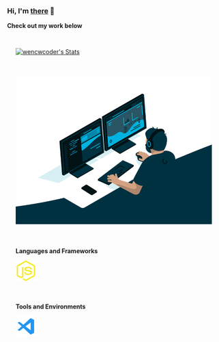 ### Hi,  I'm [there](https://wencwcoder.github.io/) 👋

<!--
**wencwcoder/wencwcoder** is a ✨ _special_ ✨ repository because its `README.md` (this file) appears on your GitHub profile.

Here are some ideas to get you started:

- 🔭 I’m currently working on ...

- 🌱 I’m currently learning ...

- 👯 I’m looking to collaborate on ...

- 🤔 I’m looking for help with ...

- 💬 Ask me about ...

- 📫 How to reach me: ...

- 😄 Pronouns: ...

- ⚡ Fun fact: ...
  -->


  

**Check out my work below**

<div style="padding: 20px">
    <a href="https://github.com/wencwcoder">
        <!--
        <img src="https://github-readme-stats.vercel.app/api?username=wencwcoder&title_color=fff&text_color=fff&show_icons=true&&bg_color=45,e66346,904e95" alt="wencwcoder's Stats">
		-->
        <img width="460" style="margin: 10px 0" src="https://github-readme-stats.vercel.app/api?username=wencwcoder&show_icons=true&theme=vue-dark" alt="wencwcoder's Stats">
        <!--
        <img width="460" style="margin: 10px 0" src="https://github-readme-stats.vercel.app/api/pin/?username=wencwcoder&repo=wencwcoder.github.io&show_owner=true" alt="wencwcoder's Repo">
        <img width="460" style="margin: 10px 0" src="https://github-readme-stats.vercel.app/api/top-langs/?username=wencwcoder&layout=compact" alt="wencwcoder's langs">
        -->
    </a>
</div>
<div style="padding: 20px">
	<img alt="GIF" src="https://raw.githubusercontent.com/wencwcoder/wencwcoder/main/icon/code.gif" width="460"/>
    <br /> <br />
    <div style="padding: 20px 0">
    	<p><b>Languages and Frameworks<b/><p/>
        <p>
            <img src="https://raw.githubusercontent.com/wencwcoder/wencwcoder/main/icon/javascript.png" alt="javascript">
        <p/>
    <div/>
    <div style="padding: 20px 0">
    	<p><b>Tools and Environments<b/><p/>
        <p>
            <img src="https://raw.githubusercontent.com/wencwcoder/wencwcoder/main/icon/vscode.png" alt="vscode">
        <p/>
    <div/>
</div>


<!-- If you like what I do, maybe consider buying me a ☕ coffee/tea please 🥺👉👈
<div style="padding: 20px">
	<a href="https://github.com/wencwcoder">
		<img src="https://raw.githubusercontent.com/wencwcoder/wencwcoder/main/icon/buymeacoffee.png" alt="Buy Me A Coffee"width="150" >
	<a/>
<div/> -->

